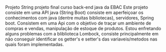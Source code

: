 Projeto String
projeto final curso back-end java da EBAC
Este projeto consiste em uma API java (String Boot) consiste em aperfeiçoar os conhecimentos com java (dentre muitas bibliotecas), servidores, Spring boot.
Consistem em uma Api com o objetivo de traçar um ambiente de compras e vendas, manipulação de estoque de produtos.
Estou enfretando alguns problemas com a bliblioteca Lombock, 
consiste principalmente em não conseguir identificar os getter's e setter's das variaveis/metodos nas quais foram implementadas.
